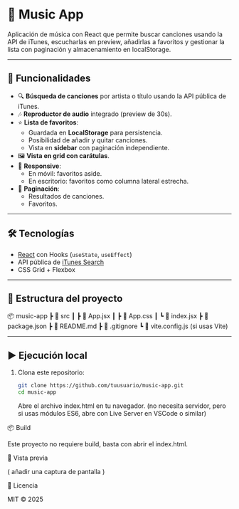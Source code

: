 # 🎵 Music App

Aplicación de música con React que permite buscar canciones usando la API de iTunes, escucharlas en preview, añadirlas a favoritos y gestionar la lista con paginación y almacenamiento en localStorage.

---

## 🚀 Funcionalidades

- 🔍 **Búsqueda de canciones** por artista o título usando la API pública de iTunes.
- 🎶 **Reproductor de audio** integrado (preview de 30s).
- ⭐ **Lista de favoritos**:
  - Guardada en **LocalStorage** para persistencia.
  - Posibilidad de añadir y quitar canciones.
  - Vista en **sidebar** con paginación independiente.
- 🖼️ **Vista en grid con carátulas**.
- 📱 **Responsive**:
  - En móvil: favoritos aside.
  - En escritorio: favoritos como columna lateral estrecha.
- 📑 **Paginación**:
  - Resultados de canciones.
  - Favoritos.

---

## 🛠️ Tecnologías

- [React](https://react.dev/) con Hooks (`useState`, `useEffect`)
- API pública de [iTunes Search](https://developer.apple.com/library/archive/documentation/AudioVideo/Conceptual/iTuneSearchAPI/index.html)
- CSS Grid + Flexbox

---

## 📂 Estructura del proyecto

📦 music-app
┣ 📂 src
┃ ┣ 📜 App.jsx
┃ ┣ 📜 App.css
┃ ┗ 📜 index.jsx
┣ 📜 package.json
┣ 📜 README.md
┣ 📜 .gitignore
┗ 📜 vite.config.js (si usas Vite)

---

## ▶️ Ejecución local

1. Clona este repositorio:

   ```bash
   git clone https://github.com/tuusuario/music-app.git
   cd music-app
   ```

   Abre el archivo index.html en tu navegador.
   (no necesita servidor, pero si usas módulos ES6, abre con Live Server en VSCode o similar)

📦 Build

Este proyecto no requiere build, basta con abrir el index.html.

📸 Vista previa

( añadir una captura de pantalla )

📜 Licencia

MIT © 2025
